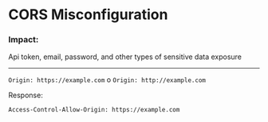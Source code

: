 <h1>CORS Misconfiguration</h1>
<h3>Impact:</h3>
<p>Api token, email, password, and other types of sensitive data exposure</p>
<hr>
<code>Origin: https://example.com</code>
o
<code>Origin: http://example.com</code>
<p>Response:</p>
<code>Access-Control-Allow-Origin: https://example.com</code>
